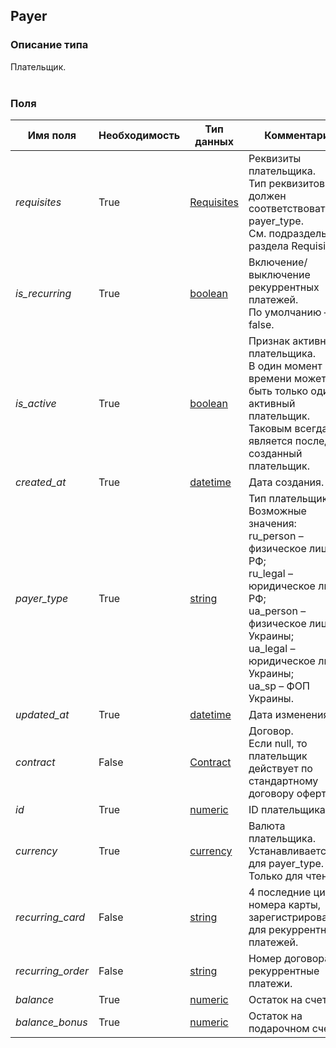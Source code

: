 
## Payer

### Описание типа
Плательщик.<br/><br/>
### Поля

| Имя поля | Необходимость | Тип данных | Комментарий |
|---|---|---|---|
|*requisites*|True|[Requisites](/docs/types/Requisites.md)|Реквизиты плательщика.<br/>Тип реквизитов должен соответствовать payer_type.<br/>См. подразделы раздела Requisites.<br/>|
|*is_recurring*|True|[boolean](/docs/types/boolean.md)|Включение/выключение рекуррентных платежей.<br/>По умолчанию – false.<br/>|
|*is_active*|True|[boolean](/docs/types/boolean.md)|Признак активного плательщика.<br/>В один момент времени может быть только один активный плательщик. Таковым всегда является последний созданный плательщик.<br/>|
|*created_at*|True|[datetime](/docs/types/datetime.md)|Дата создания.<br/>|
|*payer_type*|True|[string](/docs/types/string.md)|Тип плательщика.<br/>Возможные значения:<br/>ru_person – физическое лицо РФ;<br/>ru_legal – юридическое лицо РФ;<br/>ua_person – физическое лицо Украины;<br/>ua_legal – юридическое лицо Украины;<br/>ua_sp – ФОП Украины.<br/>|
|*updated_at*|True|[datetime](/docs/types/datetime.md)|Дата изменения.<br/>|
|*contract*|False|[Contract](/docs/types/Contract.md)|Договор.<br/>Если null, то плательщик действует по стандартному договору оферты.<br/>|
|*id*|True|[numeric](/docs/types/numeric.md)|ID плательщика.<br/>|
|*currency*|True|[currency](/docs/types/currency.md)|Валюта плательщика.<br/>Устанавливается для payer_type. Только для чтения.<br/>|
|*recurring_card*|False|[string](/docs/types/string.md)|4 последние цифры номера карты, зарегистрированной для рекуррентных платежей.<br/>|
|*recurring_order*|False|[string](/docs/types/string.md)|Номер договора на рекуррентные платежи.<br/>|
|*balance*|True|[numeric](/docs/types/numeric.md)|Остаток на cчете.<br/>|
|*balance_bonus*|True|[numeric](/docs/types/numeric.md)|Остаток на подарочном счете.<br/>|

